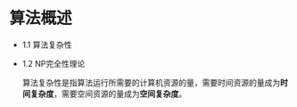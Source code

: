 # 算法概述

- 1.1 算法复杂性

- 1.2 NP完全性理论

  算法复杂性是指算法运行所需要的计算机资源的量，需要时间资源的量成为**时间复杂度**，需要空间资源的量成为**空间复杂度**。
